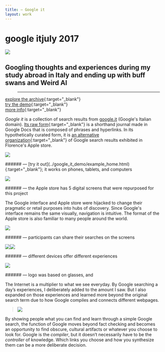 ```yaml
---
title: — Google it
layout: work
---
```


# <span id="title">google it</span><span id="date">july 2017</span>

<p class="fill"><img src="../images/google_it/gi02.jpg"></p>

## Googling thoughts and experiences during my study abroad in Italy and ending up with buff swans and Weird Al

>___  
[explore the archive](https://docs.google.com/document/d/12fWVyDn5NhMiUF-3HnAWfLtgn3GY1sLBh3_Zs8_7rLw/edit){:target="_blank"}  
[try the demo](../google_it_demo/example_home.html){:target="_blank"}   
[more info](http://walkerteach.me/summer17washu/09/exercises/final/index.html){:target="_blank"} 

*Google it* is a collection of search results from [google.it](https://www.google.it/) (Google's Italian domain). [Its raw form](https://docs.google.com/document/d/12fWVyDn5NhMiUF-3HnAWfLtgn3GY1sLBh3_Zs8_7rLw/edit){:target="_blank"} is a shorthand journal made in Google Docs that is composed of phrases and hyperlinks. In its hypothetically curated form, it is [an alternative organization](../google_it_demo/example_home.html){:target="_blank"} of Google search results exhibited in Florence's Apple store. 


<p class="fill"><img src="../images/google_it/gi07.jpg"></p>
###### &mdash; [try it out](../google_it_demo/example_home.html){:target="_blank"}; it works on phones, tablets, and computers

<p class="fill"><img src="../images/google_it/gi06.jpg"></p>
###### &mdash; the Apple store has 5 digital screens that were repurposed for this project

The Google interface and Apple store were hijacked to change their pragmatic or retail purposes into hubs of discovery. Since Google's interface remains the same visually, navigation is intuitive. The format of the Apple store is also familiar to many people around the world. 

<p class="fill"><img src="../images/google_it/gi05.jpg"></p>
###### &mdash; participants can share their searches on the screens

<p class="fill"><img src="../images/google_it/gi03.jpg" class="half_left"><img src="../images/google_it/gi04.jpg" class="half_right"></p>
###### &mdash; different devices offer different experiences

<p class="fill"><img src="../images/google_it/logo.svg"></p>
###### &mdash; logo was based on glasses, <i class="fa fa-search" aria-hidden="true"></i> and <i class="fa fa-share-alt" aria-hidden="true"></i>

The Internet is a multiplier to what we see everyday. By Google searching a day’s experiences, I deliberately added to the amount I saw. But I also expanded on those experiences and learned more beyond the original search term due to how Google compiles and connects different webpages.

>![](../images/google_it/realhappydude.svg)

By showing people what you can find and learn through a simple Google search, the function of Google moves beyond fact checking and becomes an opportunity to find obscure, cultural artifacts or whatever you choose to look for. Google is the *compiler*, but it doesn’t necessarily have to be the *controller* of knowledge. Which links you choose and how you synthesize them can be a more deliberate decision.

